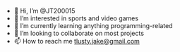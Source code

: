 - 👋 Hi, I’m @JT200015
- 👀 I’m interested in sports and video games
- 🌱 I’m currently learning anything programming-related
- 💞️ I’m looking to collaborate on most projects
- 📫 How to reach me tlusty.jake@gmail.com

<!---
JT200015/JT200015 is a ✨ special ✨ repository because its `README.md` (this file) appears on your GitHub profile.
You can click the Preview link to take a look at your changes.
--->
